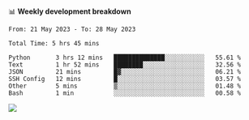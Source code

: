 📊 **Weekly development breakdown**
<!--START_SECTION:waka-->

```text
From: 21 May 2023 - To: 28 May 2023

Total Time: 5 hrs 45 mins

Python       3 hrs 12 mins   ██████████████░░░░░░░░░░░   55.61 %
Text         1 hr 52 mins    ████████░░░░░░░░░░░░░░░░░   32.56 %
JSON         21 mins         █▓░░░░░░░░░░░░░░░░░░░░░░░   06.21 %
SSH Config   12 mins         █░░░░░░░░░░░░░░░░░░░░░░░░   03.57 %
Other        5 mins          ▒░░░░░░░░░░░░░░░░░░░░░░░░   01.48 %
Bash         1 min           ░░░░░░░░░░░░░░░░░░░░░░░░░   00.58 %
```

<!--END_SECTION:waka-->
![](https://komarev.com/ghpvc/?username=callanwu)
